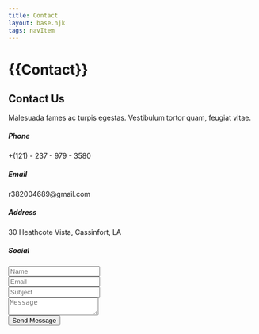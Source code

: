 ```yaml
---
title: Contact
layout: base.njk
tags: navItem
---
```

# {{Contact}}

<div class="toggle-btn">
        <i class="fa fa-bars"></i>
    </div>
<h2>Contact Us</h2>
        <p>Malesuada fames ac turpis egestas. Vestibulum tortor quam, feugiat vitae.</p>
    </div>
</div>        
    <div class="contact-area sp">
    <div class="container">
        <div class="row">
            <div class="col-md-5 contact-info">
                <div class="single-info">
                    <h5>Phone</h5>
                    <p>+(121) - 237 - 979 - 3580</p>
                </div>
                <div class="single-info">
                    <h5>Email</h5>
                    <p>r382004689@gmail.com</p>
                </div>
                <div class="single-info">
                    <h5>Address</h5>
                    <p>30 Heathcote Vista, Cassinfort, LA</p>
                </div>
                <div class="single-info">
                    <h5>Social</h5>
                    <p>
                        <a href="#" class="fa fa-facebook"></a>
                        <a href="#" class="fa fa-twitter"></a>
                        <a href="#" class="fa fa-linkedin"></a>
                        <a href="#" class="fa fa-pinterest"></a>
                    </p>
                </div>
            </div>
            <div class="col-md-7">
                <form action="#" class="contact-form">
                    <div class="row">
                        <div class="col-lg-6">
                            <input type="text" placeholder="Name">
                        </div>
                        <div class="col-lg-6">
                            <input type="email" placeholder="Email">
                        </div>
                        <div class="col-lg-12">
                            <input type="text" placeholder="Subject">
                        </div>
                        <div class="col-lg-12">
                            <textarea placeholder="Message"></textarea>
                        </div>
                        <div class="col-lg-12">
                            <input class="button" type="submit" value="Send Message">
                        </div>
                    </div>
                </form>
            </div>
        </div>
    </div>
</div>